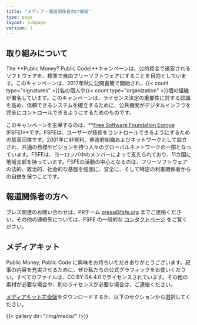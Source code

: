 ```yaml
---
title: "メディア・報道関係者向け情報"
type: page
layout: subpage
version: 1
---
```


## 取り組みについて

The **Public Money? Public Code!**キャンペーンは、公的資金で運営されるソフトウェアを、標準で自由フリーソフトウェアにすることを目的としています。このキャンペーンは、2017年秋に公開書簡で開始され、{{< count type="signatures" >}}名の個人や{{< count type="organization" >}}個の組織が署名しています。このキャンペーンは、ライセンス決定の重要性に対する認識を高め、信頼できるシステムを確立するために、公共機関がデジタルインフラを完全にコントロールできるようにするためのものです。

このキャンペーンを主導するのは、**[Free Software Foundation Europe](https://fsfe.org) (FSFE)**です。FSFEは、ユーザーが技術をコントロールできるようにするための慈善団体です。2001年に非営利、非政府組織およびネットワークとして設立され、共通の目標やビジョンを持つ人々のグローバルネットワークの一部となっています。FSFEは、ヨーロッパ中のメンバーによって支えられており、11カ国に地域支部を持っています。FSFEの活動の中心となるのは、フリーソフトウェアの法的、政治的、社会的な基盤を強固に、安全に、そして特定の利害関係者からの自由を保つことです。

## 報道関係者の方へ

プレス関連のお問い合わせは、PRチーム [press@fsfe.org](mailto:press@fsfe.org) までご連絡ください。その他の連絡先については、FSFE の一般的な [コンタクトページ](https://fsfe.org/contact/) をご覧ください。

## メディアキット

Public Money, Public Code に興味をお持ちいただきありがとうございます。記事の内容を充実させるために、ぜひ私たちの公式グラフィックをお使いください。すべてのファイルは、CC BY-SA 4.0でライセンスされています。その他の素材が必要な場合や、別のライセンスが必要な場合は、ご連絡ください。

[メディアキット完全版](https://download.fsfe.org/campaigns/pmpc/pmpc_media_kit.zip)をダウンロードするか、以下のセクションから選択してください。

{{< gallery dir="/img/media/" />}}
